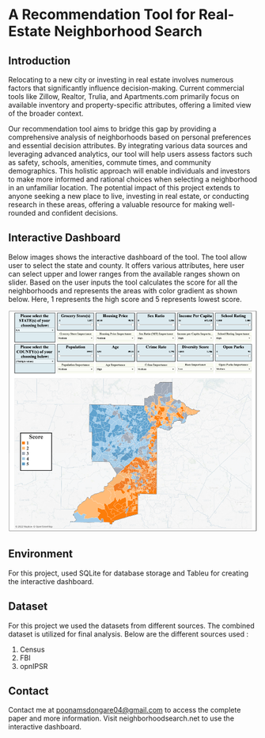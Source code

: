 
# A Recommendation Tool for Real-Estate Neighborhood Search
## Introduction

Relocating to a new city or investing in real estate involves numerous factors that significantly influence decision-making. Current commercial tools like Zillow, Realtor, Trulia, and Apartments.com primarily focus on available inventory and property-specific attributes, offering a limited view of the broader context. 

Our recommendation tool aims to bridge this gap by providing a comprehensive analysis of neighborhoods based on personal preferences and essential decision attributes. By integrating various data sources and leveraging advanced analytics, our tool will help users assess factors such as safety, schools, amenities, commute times, and community demographics. This holistic approach will enable individuals and investors to make more informed and rational choices when selecting a neighborhood in an unfamiliar location. The potential impact of this project extends to anyone seeking a new place to live, investing in real estate, or conducting research in these areas, offering a valuable resource for making well-rounded and confident decisions.


## Interactive Dashboard
Below images shows the interactive dashboard of the tool.  The tool allow user to select the state and county.  It offers various attributes, here user can select upper and lower ranges from the available ranges shown on slider. Based on the user inputs the tool calculates the score for all the neighborhoods and represents the areas with color gradient as shown below. Here, 1 represents the high score and 5  represents lowest score.

![tool](Images/tool.png)


## Environment
For this project, used SQLite for database storage and Tableu for creating the interactive dashboard.
## Dataset
For this project we used the datasets from different sources. The combined dataset is utilized for final analysis. Below are the different sources used :
1. Census
2. FBI
3. opnIPSR

## Contact
Contact me at poonamsdongare04@gmail.com to access the complete paper and more information.
Visit neighborhoodsearch.net to use the interactive dashboard.
